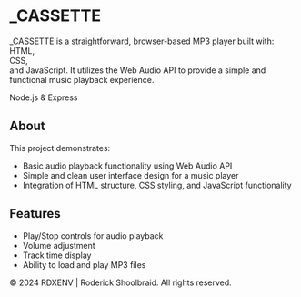 # _CASSETTE

_CASSETTE is a straightforward, browser-based MP3 player built with:<br> 
HTML,<br> 
CSS,<br> 
and JavaScript. It utilizes the Web Audio API to provide a simple and functional music playback experience.

Node.js & Express

## About

This project demonstrates:
- Basic audio playback functionality using Web Audio API
- Simple and clean user interface design for a music player
- Integration of HTML structure, CSS styling, and JavaScript functionality

## Features

- Play/Stop controls for audio playback
- Volume adjustment
- Track time display
- Ability to load and play MP3 files



© 2024 RDXENV | Roderick Shoolbraid. All rights reserved.